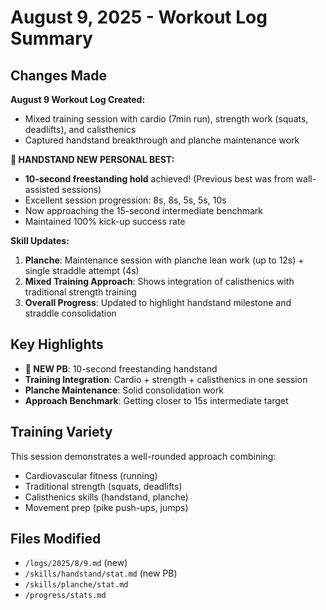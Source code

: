 # August 9, 2025 - Workout Log Summary

## Changes Made

**August 9 Workout Log Created:**
- Mixed training session with cardio (7min run), strength work (squats, deadlifts), and calisthenics
- Captured handstand breakthrough and planche maintenance work

**🎉 HANDSTAND NEW PERSONAL BEST:**
- **10-second freestanding hold** achieved! (Previous best was from wall-assisted sessions)
- Excellent session progression: 8s, 8s, 5s, 5s, 10s
- Now approaching the 15-second intermediate benchmark
- Maintained 100% kick-up success rate

**Skill Updates:**

1. **Planche**: Maintenance session with planche lean work (up to 12s) + single straddle attempt (4s)
2. **Mixed Training Approach**: Shows integration of calisthenics with traditional strength training
3. **Overall Progress**: Updated to highlight handstand milestone and straddle consolidation

## Key Highlights

- **🎉 NEW PB**: 10-second freestanding handstand
- **Training Integration**: Cardio + strength + calisthenics in one session
- **Planche Maintenance**: Solid consolidation work
- **Approach Benchmark**: Getting closer to 15s intermediate target

## Training Variety

This session demonstrates a well-rounded approach combining:
- Cardiovascular fitness (running)
- Traditional strength (squats, deadlifts)  
- Calisthenics skills (handstand, planche)
- Movement prep (pike push-ups, jumps)

## Files Modified

- `/logs/2025/8/9.md` (new)
- `/skills/handstand/stat.md` (new PB)
- `/skills/planche/stat.md`
- `/progress/stats.md`